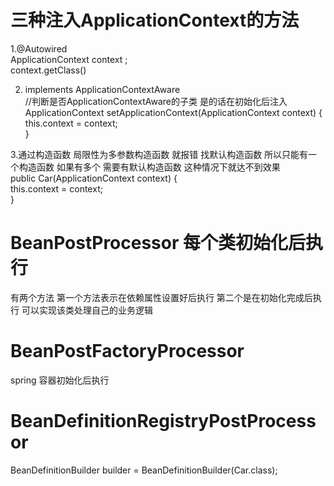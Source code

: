 # 三种注入ApplicationContext的方法  
1.@Autowired  
ApplicationContext context ;  
context.getClass()  

2. implements ApplicationContextAware  
   //判断是否ApplicationContextAware的子类  是的话在初始化后注入ApplicationContext 
   setApplicationContext(ApplicationContext context) {  
       this.context = context;  
   }  
   
 3.通过构造函数 局限性为多参数构造函数  就报错  找默认构造函数  所以只能有一个构造函数  如果有多个  需要有默认构造函数  这种情况下就达不到效果  
 public Car(ApplicationContext context) {  
     this.context = context;  
 }  
 
 # BeanPostProcessor 每个类初始化后执行
 
 有两个方法  第一个方法表示在依赖属性设置好后执行   第二个是在初始化完成后执行   可以实现该类处理自己的业务逻辑  
 
 #  BeanPostFactoryProcessor 
 spring 容器初始化后执行
 # BeanDefinitionRegistryPostProcessor
 BeanDefinitionBuilder builder = BeanDefinitionBuilder(Car.class);
